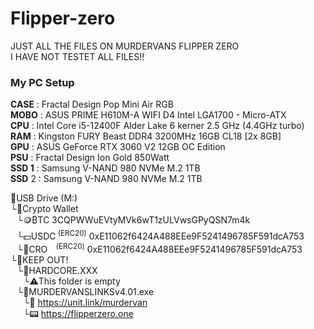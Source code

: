 # Flipper-zero
JUST ALL THE FILES ON MURDERVANS FLIPPER ZERO                                                                                                                                                                                                                                                       
I HAVE NOT TESTET ALL FILES!!                                                                                                                                                                                                                                                          

### My PC Setup                                                                                                                                                                                                                                                                             
__CASE__ : Fractal Design Pop Mini Air RGB                                                                                                                                                                                                                                                                               
__MOBO__ : ASUS PRIME H610M-A WIFI D4 Intel LGA1700 - Micro-ATX                                                                                                                                                                                                                                                                              
__CPU__ : Intel Core i5-12400F Alder Lake 6 kerner 2.5 GHz (4.4GHz turbo)                                                                                                                                                                                                                                                                              
__RAM__ : Kingston FURY Beast DDR4 3200MHz 16GB CL18 [2x 8GB]                                                                                                                                                                                                                                                                              
__GPU__ : ASUS GeForce RTX 3060 V2 12GB OC Edition                                                                                                                                                                                                                                                                              
__PSU__ : Fractal Design Ion Gold 850Watt                                                                                                                                                                                                                                                                              
__SSD 1__ : Samsung V-NAND 980 NVMe M.2 1TB                                                                                                                                                                                                                                                                              
__SSD__ 2 : Samsung V-NAND 980 NVMe M.2 1TB                                                                                                                                                                                                                                                                              

📁USB Drive (M:)                                                                                                                                                                                                                                                                                                                                                                                                                                                                                                                        
└📁Crypto Wallet                                                                                                                                                                                                                                                                               
⠀└🪙₿TC 3CQPWWuEVtyMVk6wT1zULVwsGPyQSN7m4k                                                                                                                                                                                                                                                                               
⠀└💵USDC<sup> (ERC20)</sup> 0xE11062f6424A488EEe9F5241496785F591dcA753                                                                                                                                                                                                                                                                               
⠀└💎CRO⠀<sup> (ERC20)</sup> 0xE11062f6424A488EEe9F5241496785F591dcA753                                                                                                                                                                                                                                                                               
└📁KEEP OUT!                                                                                                                                                                                                                                                                               
⠀└📁HARDCORE.XXX                                                                                                                                                                                                                                                                               
⠀⠀└⚠️This folder is empty                                                                                                                                                                                                                                                                               
⠀└📁MURDERVANSLINKSv4.01.exe                                                                                                                                                                                                                                                                               
⠀⠀└🧬 https://unit.link/murdervan                                                                                                                                                                                                                                                                               
⠀⠀└📟 https://flipperzero.one                                                                                                                                                                                                                                                                               
